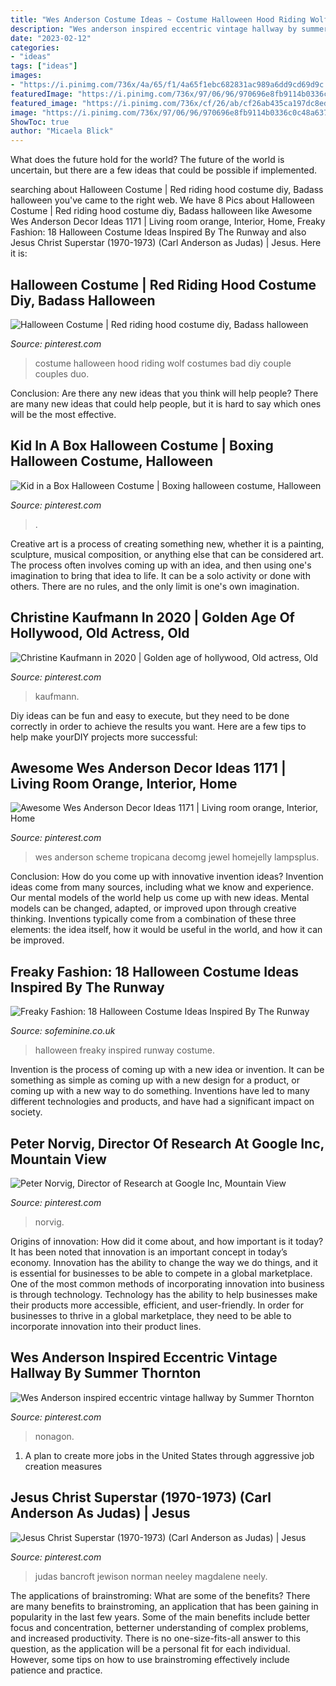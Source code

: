 ```yaml
---
title: "Wes Anderson Costume Ideas ~ Costume Halloween Hood Riding Wolf Costumes Bad Diy Couple Couples Duo"
description: "Wes anderson inspired eccentric vintage hallway by summer thornton"
date: "2023-02-12"
categories:
- "ideas"
tags: ["ideas"]
images:
- "https://i.pinimg.com/736x/4a/65/f1/4a65f1ebc682831ac989a6dd9cd69d9c.jpg"
featuredImage: "https://i.pinimg.com/736x/97/06/96/970696e8fb9114b0336c0c48a6379585.jpg"
featured_image: "https://i.pinimg.com/736x/cf/26/ab/cf26ab435ca197dc8ed6751aa9cccf2d.jpg"
image: "https://i.pinimg.com/736x/97/06/96/970696e8fb9114b0336c0c48a6379585.jpg"
ShowToc: true
author: "Micaela Blick"
---
```



What does the future hold for the world?
The future of the world is uncertain, but there are a few ideas that could be possible if implemented.

	

		
searching about Halloween Costume | Red riding hood costume diy, Badass halloween you've came to the right web. We have 8 Pics about Halloween Costume | Red riding hood costume diy, Badass halloween like Awesome Wes Anderson Decor Ideas 1171 | Living room orange, Interior, Home, Freaky Fashion: 18 Halloween Costume Ideas Inspired By The Runway and also Jesus Christ Superstar (1970-1973) (Carl Anderson as Judas) | Jesus. Here it is:
		
    
## Halloween Costume | Red Riding Hood Costume Diy, Badass Halloween

<img loading=lazy src="https://i.pinimg.com/736x/4c/26/47/4c26475076f619e211abeabd6dddd803.jpg" onerror="this.onerror=null;this.src='https://tse3.mm.bing.net/th?id=OIP.GuK4azJSWduF4wMUy1z1qwHaNK&amp;pid=15.1';" alt="Halloween Costume | Red riding hood costume diy, Badass halloween">

_Source: pinterest.com_

>costume halloween hood riding wolf costumes bad diy couple couples duo. 

	

Conclusion: Are there any new ideas that you think will help people?
There are many new ideas that could help people, but it is hard to say which ones will be the most effective.

    
## Kid In A Box Halloween Costume | Boxing Halloween Costume, Halloween

<img loading=lazy src="https://i.pinimg.com/736x/4a/65/f1/4a65f1ebc682831ac989a6dd9cd69d9c.jpg" onerror="this.onerror=null;this.src='https://tse4.mm.bing.net/th?id=OIP.WcNZMMLc80XJj5EKLpPQWwHaJ3&amp;pid=15.1';" alt="Kid in a Box Halloween Costume | Boxing halloween costume, Halloween">

_Source: pinterest.com_

>. 

	

Creative art is a process of creating something new, whether it is a painting, sculpture, musical composition, or anything else that can be considered art. The process often involves coming up with an idea, and then using one's imagination to bring that idea to life. It can be a solo activity or done with others. There are no rules, and the only limit is one's own imagination.

    
## Christine Kaufmann In 2020 | Golden Age Of Hollywood, Old Actress, Old

<img loading=lazy src="https://i.pinimg.com/736x/cf/26/ab/cf26ab435ca197dc8ed6751aa9cccf2d.jpg" onerror="this.onerror=null;this.src='https://tse1.mm.bing.net/th?id=OIP.rp95mnVvhxkdGK7DmRGzoAHaK4&amp;pid=15.1';" alt="Christine Kaufmann in 2020 | Golden age of hollywood, Old actress, Old">

_Source: pinterest.com_

>kaufmann. 

	

Diy ideas can be fun and easy to execute, but they need to be done correctly in order to achieve the results you want. Here are a few tips to help make yourDIY projects more successful:

    
## Awesome Wes Anderson Decor Ideas 1171 | Living Room Orange, Interior, Home

<img loading=lazy src="https://i.pinimg.com/736x/e8/e4/d7/e8e4d76135f4dbc9a8ae1797f776d56c.jpg" onerror="this.onerror=null;this.src='https://tse2.mm.bing.net/th?id=OIP.ymUAIqNLpp35RJlYEgXP7QHaJ7&amp;pid=15.1';" alt="Awesome Wes Anderson Decor Ideas 1171 | Living room orange, Interior, Home">

_Source: pinterest.com_

>wes anderson scheme tropicana decomg jewel homejelly lampsplus. 

	

Conclusion: How do you come up with innovative invention ideas?
Invention ideas come from many sources, including what we know and experience. Our mental models of the world help us come up with new ideas. Mental models can be changed, adapted, or improved upon through creative thinking. Inventions typically come from a combination of these three elements: the idea itself, how it would be useful in the world, and how it can be improved.

    
## Freaky Fashion: 18 Halloween Costume Ideas Inspired By The Runway

<img loading=lazy src="https://assets.afcdn.com/story/20141014/514688_w670.jpg" onerror="this.onerror=null;this.src='https://tse2.mm.bing.net/th?id=OIP.Z_f_wtYzP-DHD8RM9vZHiwHaLH&amp;pid=15.1';" alt="Freaky Fashion: 18 Halloween Costume Ideas Inspired By The Runway">

_Source: sofeminine.co.uk_

>halloween freaky inspired runway costume. 

	

Invention is the process of coming up with a new idea or invention. It can be something as simple as coming up with a new design for a product, or coming up with a new way to do something. Inventions have led to many different technologies and products, and have had a significant impact on society.

    
## Peter Norvig, Director Of Research At Google Inc, Mountain View

<img loading=lazy src="https://i.pinimg.com/originals/89/c5/3a/89c53a46e8ca59ca04201af615dd8ddc.jpg" onerror="this.onerror=null;this.src='https://tse1.mm.bing.net/th?id=OIP.ytJpM_t1s7xQixxHRPLQIgHaK7&amp;pid=15.1';" alt="Peter Norvig, Director of Research at Google Inc, Mountain View">

_Source: pinterest.com_

>norvig. 

	

Origins of innovation: How did it come about, and how important is it today?
It has been noted that innovation is an important concept in today’s economy. Innovation has the ability to change the way we do things, and it is essential for businesses to be able to compete in a global marketplace. One of the most common methods of incorporating innovation into business is through technology. Technology has the ability to help businesses make their products more accessible, efficient, and user-friendly. In order for businesses to thrive in a global marketplace, they need to be able to incorporate innovation into their product lines.

    
## Wes Anderson Inspired Eccentric Vintage Hallway By Summer Thornton

<img loading=lazy src="https://i.pinimg.com/736x/97/06/96/970696e8fb9114b0336c0c48a6379585.jpg" onerror="this.onerror=null;this.src='https://tse2.mm.bing.net/th?id=OIP.aZ9OUIZ6M7sl2kHkA0DrLAHaET&amp;pid=15.1';" alt="Wes Anderson inspired eccentric vintage hallway by Summer Thornton">

_Source: pinterest.com_

>nonagon. 

	

1. A plan to create more jobs in the United States through aggressive job creation measures 

    
## Jesus Christ Superstar (1970-1973) (Carl Anderson As Judas) | Jesus

<img loading=lazy src="https://i.pinimg.com/originals/90/30/5a/90305a29d1c46699ba2740e1f7b0cbd2.jpg" onerror="this.onerror=null;this.src='https://tse2.mm.bing.net/th?id=OIP.eW9Pr0dT19KGy3qSgw8jkAHaLH&amp;pid=15.1';" alt="Jesus Christ Superstar (1970-1973) (Carl Anderson as Judas) | Jesus">

_Source: pinterest.com_

>judas bancroft jewison norman neeley magdalene neely. 

	

The applications of brainstroming: What are some of the benefits?
There are many benefits to brainstroming, an application that has been gaining in popularity in the last few years. Some of the main benefits include better focus and concentration, betterner understanding of complex problems, and increased productivity. There is no one-size-fits-all answer to this question, as the application will be a personal fit for each individual. However, some tips on how to use brainstroming effectively include patience and practice.

